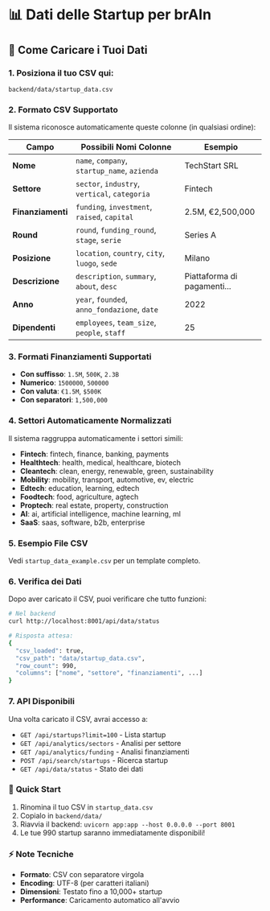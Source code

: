 # 📊 Dati delle Startup per brAIn

## 🎯 Come Caricare i Tuoi Dati

### 1. **Posiziona il tuo CSV qui:**
```
backend/data/startup_data.csv
```

### 2. **Formato CSV Supportato**

Il sistema riconosce automaticamente queste colonne (in qualsiasi ordine):

| Campo | Possibili Nomi Colonne | Esempio |
|-------|-------------------------|---------|
| **Nome** | `name`, `company`, `startup_name`, `azienda` | TechStart SRL |
| **Settore** | `sector`, `industry`, `vertical`, `categoria` | Fintech |
| **Finanziamenti** | `funding`, `investment`, `raised`, `capital` | 2.5M, €2,500,000 |
| **Round** | `round`, `funding_round`, `stage`, `serie` | Series A |
| **Posizione** | `location`, `country`, `city`, `luogo`, `sede` | Milano |
| **Descrizione** | `description`, `summary`, `about`, `desc` | Piattaforma di pagamenti... |
| **Anno** | `year`, `founded`, `anno_fondazione`, `date` | 2022 |
| **Dipendenti** | `employees`, `team_size`, `people`, `staff` | 25 |

### 3. **Formati Finanziamenti Supportati**
- **Con suffisso**: `1.5M`, `500K`, `2.3B`
- **Numerico**: `1500000`, `500000`
- **Con valuta**: `€1.5M`, `$500K`
- **Con separatori**: `1,500,000`

### 4. **Settori Automaticamente Normalizzati**
Il sistema raggruppa automaticamente i settori simili:

- **Fintech**: fintech, finance, banking, payments
- **Healthtech**: health, medical, healthcare, biotech  
- **Cleantech**: clean, energy, renewable, green, sustainability
- **Mobility**: mobility, transport, automotive, ev, electric
- **Edtech**: education, learning, edtech
- **Foodtech**: food, agriculture, agtech
- **Proptech**: real estate, property, construction
- **AI**: ai, artificial intelligence, machine learning, ml
- **SaaS**: saas, software, b2b, enterprise

### 5. **Esempio File CSV**

Vedi `startup_data_example.csv` per un template completo.

### 6. **Verifica dei Dati**

Dopo aver caricato il CSV, puoi verificare che tutto funzioni:

```bash
# Nel backend
curl http://localhost:8001/api/data/status

# Risposta attesa:
{
  "csv_loaded": true,
  "csv_path": "data/startup_data.csv", 
  "row_count": 990,
  "columns": ["nome", "settore", "finanziamenti", ...]
}
```

### 7. **API Disponibili**

Una volta caricato il CSV, avrai accesso a:

- `GET /api/startups?limit=100` - Lista startup
- `GET /api/analytics/sectors` - Analisi per settore  
- `GET /api/analytics/funding` - Analisi finanziamenti
- `POST /api/search/startups` - Ricerca startup
- `GET /api/data/status` - Stato dei dati

### 🚀 **Quick Start**

1. Rinomina il tuo CSV in `startup_data.csv`
2. Copialo in `backend/data/`
3. Riavvia il backend: `uvicorn app:app --host 0.0.0.0 --port 8001`
4. Le tue 990 startup saranno immediatamente disponibili!

### ⚡ **Note Tecniche**

- **Formato**: CSV con separatore virgola
- **Encoding**: UTF-8 (per caratteri italiani)
- **Dimensioni**: Testato fino a 10,000+ startup
- **Performance**: Caricamento automatico all'avvio 